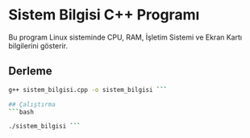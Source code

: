 # Sistem Bilgisi C++ Programı

Bu program Linux sisteminde CPU, RAM, İşletim Sistemi ve Ekran Kartı bilgilerini gösterir.

## Derleme

```bash 
g++ sistem_bilgisi.cpp -o sistem_bilgisi ``` 

## Çalıştırma
```bash

./sistem_bilgisi ``` 
